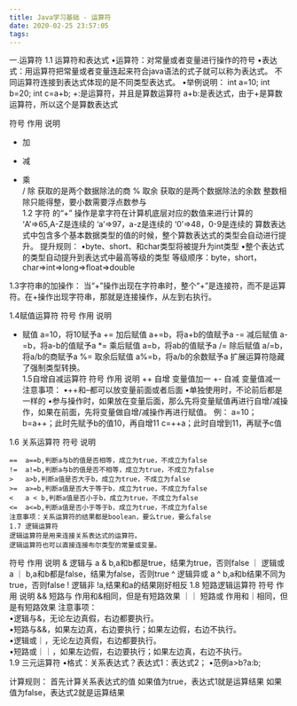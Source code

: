 ```yaml
---
title: Java学习基础 - 运算符
date: 2020-02-25 23:57:05
tags:
---
```


一.运算符
1.1 运算符和表达式
•运算符：对常量或者变量进行操作的符号
•表达式：用运算符把常量或者变量连起来符合java语法的式子就可以称为表达式。
不同运算符连接到表达式体现的是不同类型表达式。
•举例说明：
int a=10;
int b=20;
int c=a+b;
+:是运算符，并且是算数运算符
a+b:是表达式，由于+是算数运算符，所以这个是算数表达式

符号	作用	说明
+	加	
-	减	
*	乘	
/	除	获取的是两个数据除法的商
%	取余	获取的是两个数据除法的余数
整数相除只能得整，要小数需要浮点数参与		
1.2 字符 的“+” 操作是拿字符在计算机底层对应的数值来进行计算的
‘A’=>65,A-Z是连续的
‘a’=>97，a-z是连续的
‘0’=>48，0-9是连续的
算数表达式中包含多个基本数据类型的值的时候，整个算数表达式的类型会自动进行提升。
提升规则：
•byte、short、和char类型将被提升为int类型
•整个表达式的类型自动提升到表达式中最高等级的类型
等级顺序：byte，short，char=>int=>long=>float=>double

1.3字符串的加操作：
当“+”操作出现在字符串时，整个“+”是连接符，而不是运算符。在+操作出现字符串，那就是连接操作，从左到右执行。

1.4赋值运算符
符号	作用	说明
+	赋值	a=10，将10赋予a
+=	加后赋值	a+=b，将a+b的值赋予a
-=	减后赋值	a-=b，将a-b的值赋予a
*=	乘后赋值	a=b，将ab的值赋予a
/=	除后赋值	a/=b，将a/b的商赋予a
%=	取余后赋值	a%=b，将a/b的余数赋予a
扩展运算符隐藏了强制类型转换。		
1.5自增自减运算符
符号	作用	说明
++	自增	变量值加一
+-	自减	变量值减一
注意事项：
•++和–都可以放变量前面或者后面
•单独使用时，不论前后都是一样的
•参与操作时，如果放在变量后面，那么先将变量赋值再进行自增/减操作，如果在前面，先将变量做自增/减操作再进行赋值。
例：
a=10；
b=a++；此时先赋予b的值10，再自增11
c=++a；此时自增到11，再赋予c值

1.6 关系运算符
符号	说明

```
==	a==b,判断a与b的值是否相等，成立为true，不成立为false
!=	a!=b,判断a与b的值是否不相等，成立为true，不成立为false
>	a>b,判断a值是否大于b，成立为true，不成立为false
>=	a>=b,判断a值是否大于等于b，成立为true，不成立为false
<	a < b,判断a值是否小于b，成立为true，不成立为false
<=	a<=b,判断a值是否小于等于b，成立为true，不成立为false
注意事项：关系运算符的结果都是boolean，要么true，要么false	
1.7 逻辑运算符
逻辑运算符是用来连接关系表达式的运算符。
逻辑运算符也可以直接连接布尔类型的常量或变量。
```

符号	作用	说明
&	逻辑与	a & b,a和b都是true，结果为true，否则false
｜	逻辑或	a ｜ b,a和b都是false，结果为false，否则true
^	逻辑异或	a ^ b,a和b结果不同为true，否则false
!	逻辑非	!a,结果和a的结果刚好相反
1.8 短路逻辑运算符
符号	作用	说明
&&	短路与	作用和&相同，但是有短路效果
｜｜	短路或	作用和｜相同，但是有短路效果
注意事项：		
•逻辑与&，无论左边真假，右边都要执行。		
•短路与&&，如果左边真，右边要执行；如果左边假，右边不执行。		
•逻辑或｜，无论左边真假，右边都要执行。		
•短路或｜｜，如果左边假，右边要执行；如果左边真，右边不执行。		
1.9 三元运算符
•格式：关系表达式？表达式1：表达式2；
•范例a>b?a:b;

计算规则：
首先计算关系表达式的值
如果值为true，表达式1就是运算结果
如果值为false，表达式2就是运算结果